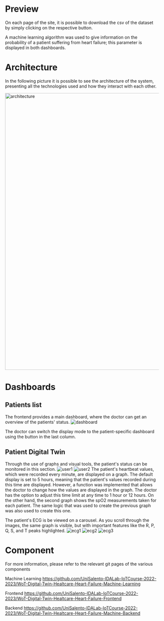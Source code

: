 # Preview
On each page of the site, it is possible to download the csv of the dataset by simply clicking on the respective button.

A machine learning algorithm was used to give information on the probability of a patient suffering from heart failure; this parameter is displayed in both dashboards.

# Architecture
In the following picture it is possible to see the architecture of the system, presenting all the technologies used and how they interact with each other.

<img width="905" alt="architecture" src="https://github.com/UniSalento-IDALab-IoTCourse-2022-2023/WoT-Digital-Twin-Healtcare-Heart-Failure/assets/60972885/aa06970f-f223-4db7-9482-d7c862eda553">

# Dashboards
## Patients list
The frontend provides a main dashboard, where the doctor can get an overview of the patients' status.
![dashboard](https://github.com/UniSalento-IDALab-IoTCourse-2022-2023/WoT-Digital-Twin-Healtcare-Heart-Failure-Frontend/assets/60972885/4582c670-93b1-4a3a-9e60-5b07aea7ee16)

The doctor can switch the display mode to the patient-specific dashboard using the button in the last column.
## Patient Digital Twin
Through the use of graphs and visual tools, the patient's status can be monitored in this section.
![user1](https://github.com/UniSalento-IDALab-IoTCourse-2022-2023/WoT-Digital-Twin-Healtcare-Heart-Failure/assets/60972885/2904a339-7fa6-411e-a345-56071496dd82)
![user2](https://github.com/UniSalento-IDALab-IoTCourse-2022-2023/WoT-Digital-Twin-Healtcare-Heart-Failure/assets/60972885/59d3aa1d-ec40-440f-9419-8c4300694831)
The patient's heartbeat values, which were recorded every minute, are displayed on a graph. The default display is set to 5 hours, meaning that the patient's values recorded during this time are displayed. However, a function was implemented that allows the doctor to change how the values are displayed in the graph. The doctor has the option to adjust this time limit at any time to 1 hour or 12 hours.
On the other hand, the second graph shows the spO2 measurements taken for each patient. The same logic that was used to create the previous graph was also used to create this one. 


The patient's ECG is be viewed on a carousel. As you scroll through the images, the same graph is visible, but with important features like the R, P, Q, S, and T peaks highlighted.
![ecg1](https://github.com/UniSalento-IDALab-IoTCourse-2022-2023/WoT-Digital-Twin-Healtcare-Heart-Failure/assets/60972885/22943f8b-7542-48d2-be27-713502dad01d)
![ecg2](https://github.com/UniSalento-IDALab-IoTCourse-2022-2023/WoT-Digital-Twin-Healtcare-Heart-Failure/assets/60972885/69067771-1914-4274-8a25-73f1c081b500)
![ecg3](https://github.com/UniSalento-IDALab-IoTCourse-2022-2023/WoT-Digital-Twin-Healtcare-Heart-Failure/assets/60972885/cbf182d6-db3e-4040-84c5-521474021115)

# Component
For more information, please refer to the relevant git pages of the various components

Machine Learning https://github.com/UniSalento-IDALab-IoTCourse-2022-2023/WoT-Digital-Twin-Healtcare-Heart-Failure-Machine-Learning

Frontend https://github.com/UniSalento-IDALab-IoTCourse-2022-2023/WoT-Digital-Twin-Healtcare-Heart-Failure-Frontend

Backend https://github.com/UniSalento-IDALab-IoTCourse-2022-2023/WoT-Digital-Twin-Healtcare-Heart-Failure-Machine-Backend
